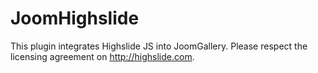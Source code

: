 # JoomHighslide
This plugin integrates Highslide JS into JoomGallery. Please respect the licensing agreement on http://highslide.com.
